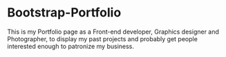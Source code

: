 # Bootstrap-Portfolio
This is my Portfolio page as a Front-end developer, Graphics designer and Photographer, to display my past projects and probably get people interested enough to patronize my business.
